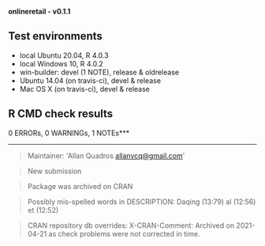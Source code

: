 **onlineretail - v0.1.1**

## Test environments
* local Ubuntu 20.04, R 4.0.3
* local Windows 10, R 4.0.2
* win-builder: devel (1 NOTE), release & oldrelease
* Ubuntu 14.04 (on travis-ci), devel & release
* Mac OS X (on travis-ci), devel & release

## R CMD check results
0 ERRORs, 0 WARNINGs, 1 NOTEs***

***
> Maintainer: 'Allan Quadros <allanvcq@gmail.com>'

> New submission

> Package was archived on CRAN

> Possibly mis-spelled words in DESCRIPTION:
   Daqing (13:79)
   al (12:56)
   et (12:52)

> CRAN repository db overrides:
  X-CRAN-Comment: Archived on 2021-04-21 as check problems were not
    corrected in time.
